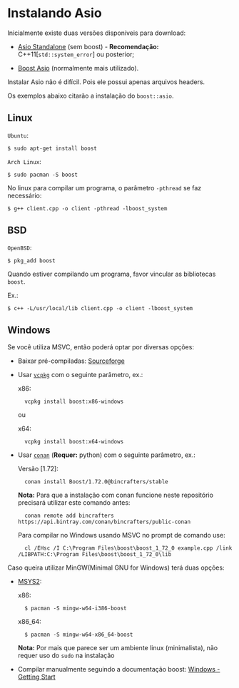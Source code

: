 # Instalando Asio

Inicialmente existe duas versões disponíveis para download:

- [Asio Standalone](https://think-async.com/Asio) (sem boost) - **Recomendação:** C++11[`std::system_error`] ou posterior;

- [Boost Asio](https://www.boost.org) (normalmente mais utilizado).

Instalar Asio não é difícil. Pois ele possui apenas arquivos headers.

Os exemplos abaixo citarão a instalação do `boost::asio`.

## Linux

`Ubuntu`:

	$ sudo apt-get install boost

`Arch Linux`:

	$ sudo pacman -S boost

No linux para compilar um programa, o parâmetro `-pthread` se faz necessário:

	$ g++ client.cpp -o client -pthread -lboost_system

## BSD

`OpenBSD`:

	$ pkg_add boost

Quando estiver compilando um programa, favor vincular as bibliotecas `boost`.

Ex.:

	$ c++ -L/usr/local/lib client.cpp -o client -lboost_system

## Windows

Se você utiliza MSVC, então poderá optar por diversas opções:

* Baixar pré-compiladas: [Sourceforge](https://sourceforge.net/projects/boost/files/boost-binaries)

* Usar [`vcpkg`](https://github.com/microsoft/vcpkg) com o seguinte parâmetro, ex.:
	
	x86:

		vcpkg install boost:x86-windows

	ou
	
	x64:
	
		vcpkg install boost:x64-windows

* Usar [`conan`](https://conan.io) (**Requer:** python) com o seguinte parâmetro, ex.:

	Versão [1.72]:

		conan install Boost/1.72.0@bincrafters/stable

	**Nota:** Para que a instalação com conan funcione neste repositório precisará utilizar este comando antes:

		conan remote add bincrafters https://api.bintray.com/conan/bincrafters/public-conan

	Para compilar no Windows usando MSVC no prompt de comando use:

		cl /EHsc /I C:\Program Files\boost\boost_1_72_0 example.cpp /link /LIBPATH:C:\Program Files\boost\boost_1_72_0\lib

Caso queira utilizar MinGW(Minimal GNU for Windows) terá duas opções:

* [MSYS2](http://www.msys2.org):

	x86:

		$ pacman -S mingw-w64-i386-boost

	x86_64:

		$ pacman -S mingw-w64-x86_64-boost

	**Nota:** Por mais que parece ser um ambiente linux (minimalista), não requer uso do `sudo` na instalação

* Compilar manualmente seguindo a documentação boost: [Windows - Getting Start](https://www.boost.org/doc/libs/1_72_0/more/getting_started/windows.html)